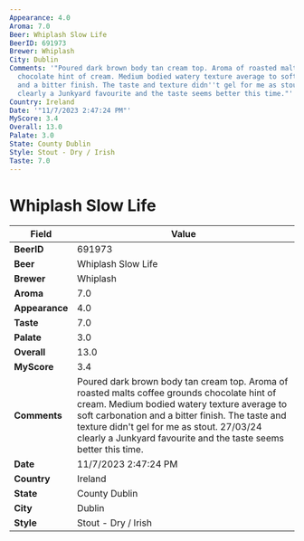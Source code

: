 ```yaml
---
Appearance: 4.0
Aroma: 7.0
Beer: Whiplash Slow Life
BeerID: 691973
Brewer: Whiplash
City: Dublin
Comments: '"Poured dark brown body tan cream top. Aroma of roasted malts coffee grounds
  chocolate hint of cream. Medium bodied watery texture average to soft carbonation
  and a bitter finish. The taste and texture didn''t gel for me as stout. 27/03/24
  clearly a Junkyard favourite and the taste seems better this time."'
Country: Ireland
Date: '"11/7/2023 2:47:24 PM"'
MyScore: 3.4
Overall: 13.0
Palate: 3.0
State: County Dublin
Style: Stout - Dry / Irish
Taste: 7.0
---
```


# Whiplash Slow Life

| Field         | Value |
|---------------|-------|
| **BeerID** | 691973 |
| **Beer** | Whiplash Slow Life |
| **Brewer** | Whiplash |
| **Aroma** | 7.0 |
| **Appearance** | 4.0 |
| **Taste** | 7.0 |
| **Palate** | 3.0 |
| **Overall** | 13.0 |
| **MyScore** | 3.4 |
| **Comments** | Poured dark brown body tan cream top. Aroma of roasted malts coffee grounds chocolate hint of cream. Medium bodied watery texture average to soft carbonation and a bitter finish. The taste and texture didn't gel for me as stout. 27/03/24 clearly a Junkyard favourite and the taste seems better this time. |
| **Date** | 11/7/2023 2:47:24 PM |
| **Country** | Ireland |
| **State** | County Dublin |
| **City** | Dublin |
| **Style** | Stout - Dry / Irish |
